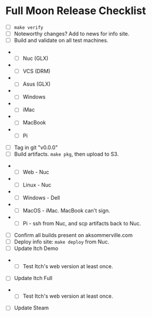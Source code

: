 # Full Moon Release Checklist

- [ ] `make verify`
- [ ] Noteworthy changes? Add to news for info site.
- [ ] Build and validate on all test machines.
- - [ ] Nuc (GLX)
- - [ ] VCS (DRM)
- - [ ] Asus (GLX)
- - [ ] Windows
- - [ ] iMac
- - [ ] MacBook
- - [ ] Pi
- [ ] Tag in git "v0.0.0"
- [ ] Build artifacts. `make pkg`, then upload to S3.
- - [ ] Web - Nuc
- - [ ] Linux - Nuc
- - [ ] Windows - Dell
- - [ ] MacOS - iMac. MacBook can't sign.
- - [ ] Pi - ssh from Nuc, and scp artifacts back to Nuc.
- [ ] Confirm all builds present on aksommerville.com
- [ ] Deploy info site: `make deploy` from Nuc.
- [ ] Update Itch Demo
- - [ ] Test Itch's web version at least once.
- [ ] Update Itch Full
- - [ ] Test Itch's web version at least once.
- [ ] Update Steam
